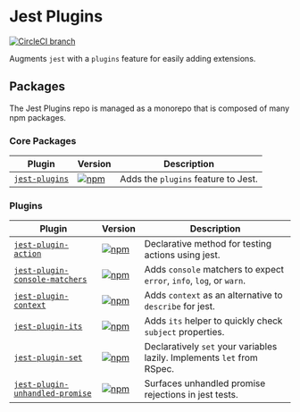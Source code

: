 # Jest Plugins

[![CircleCI branch](https://img.shields.io/circleci/project/github/negativetwelve/jest-plugins/master.svg)](https://circleci.com/gh/negativetwelve/jest-plugins)

Augments `jest` with a `plugins` feature for easily adding extensions.

## Packages

The Jest Plugins repo is managed as a monorepo that is composed of many npm packages.

### Core Packages

Plugin      | Version | Description
------------|---------|------------
[`jest-plugins`](/packages/jest-plugins) | [![npm](https://img.shields.io/npm/v/jest-plugins.svg)](https://www.npmjs.com/package/jest-plugins) | Adds the `plugins` feature to Jest.

### Plugins

Plugin | Version | Description
-------|---------|------------
[`jest-plugin-action`](/packages/jest-plugin-action) | [![npm](https://img.shields.io/npm/v/jest-plugin-action.svg)](https://www.npmjs.com/package/jest-plugin-action) | Declarative method for testing actions using jest.
[`jest-plugin-console-matchers`](/packages/jest-plugin-console-matchers) | [![npm](https://img.shields.io/npm/v/jest-plugin-console-matchers.svg)](https://www.npmjs.com/package/jest-plugin-console-matchers) | Adds `console` matchers to expect `error`, `info`, `log`, or `warn`.
[`jest-plugin-context`](/packages/jest-plugin-context) | [![npm](https://img.shields.io/npm/v/jest-plugin-context.svg)](https://www.npmjs.com/package/jest-plugin-context) | Adds `context` as an alternative to `describe` for jest.
[`jest-plugin-its`](/packages/jest-plugin-its) | [![npm](https://img.shields.io/npm/v/jest-plugin-its.svg)](https://www.npmjs.com/package/jest-plugin-its) | Adds `its` helper to quickly check `subject` properties.
[`jest-plugin-set`](/packages/jest-plugin-set) | [![npm](https://img.shields.io/npm/v/jest-plugin-set.svg)](https://www.npmjs.com/package/jest-plugin-set) | Declaratively `set` your variables lazily. Implements `let` from RSpec.
[`jest-plugin-unhandled-promise`](/packages/jest-plugin-unhandled-promise) | [![npm](https://img.shields.io/npm/v/jest-plugin-unhandled-promise.svg)](https://www.npmjs.com/package/jest-plugin-unhandled-promise) | Surfaces unhandled promise rejections in jest tests.
